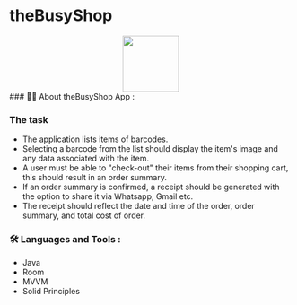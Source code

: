 # theBusyShop
<div id="header" align="center">
  <img src="https://media.giphy.com/media/M9gbBd9nbDrOTu1Mqx/giphy.gif" width="100"/>
</div>
### 👨‍🦲 About theBusyShop App :

###  The task

- The application lists items of barcodes.
- Selecting a barcode from the list should display the item's image and any data associated with the item.
- A user must be able to "check-out" their items from their shopping cart, this should result in an order summary.
- If an order summary is confirmed, a receipt should be generated with the option to share it via Whatsapp, Gmail etc.
- The receipt should reflect the date and time of the order, order summary, and total cost of order.




### :hammer_and_wrench: Languages and Tools :

- Java
- Room
- MVVM
- Solid Principles



